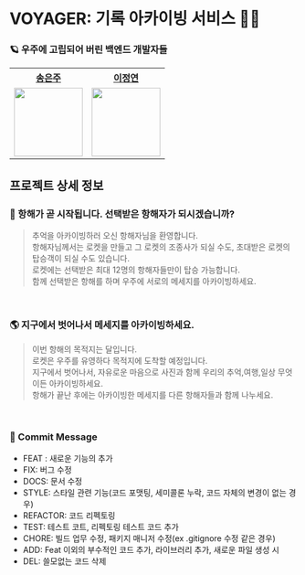 # VOYAGER: 기록 아카이빙 서비스 🚀🌙

### 🪐 우주에 고립되어 버린 백엔드 개발자들
<div align="center">
    <table>
        <th><a href="https://github.com/Song-EunJu">송은주</a></th>
        <th><a href="https://github.com/leeeeeyeon">이정연</a></th>
        <tr>
            <td>
                <img src="https://avatars.githubusercontent.com/u/61075048?v=4" width='120' />
            </td>
            <td>
                <img src="https://avatars.githubusercontent.com/u/65899774?v=4" width='120' />
            </td>
        </tr>
    </table>
</div>

## 프로젝트 상세 정보

### 📡 항해가 곧 시작됩니다. 선택받은 항해자가 되시겠습니까?

> 추억을 아카이빙하러 오신 항해자님을 환영합니다. <br>
항해자님께서는 로켓을 만들고 그 로켓의 조종사가 되실 수도, 초대받은 로켓의 탑승객이 되실 수도 있습니다. <br>
로켓에는 선택받은 최대 12명의 항해자들만이 탑승 가능합니다. <br>
함께 선택받은 항해를 하며 우주에 서로의 메세지를 아카이빙하세요.

<br>

### 🌎 지구에서 벗어나서 메세지를 아카이빙하세요.

> 이번 항해의 목적지는 달입니다. <br>
로켓은 우주를 유영하다 목적지에 도착할 예정입니다. <br>
지구에서 벗어나서, 자유로운 마음으로 사진과 함께 우리의 추억,여행,일상 무엇이든 아카이빙하세요. <br>
항해가 끝난 후에는 아카이빙한 메세지를 다른 항해자들과 함께 나누세요.

<br>

### 💌 Commit Message
- FEAT : 새로운 기능의 추가
- FIX: 버그 수정
- DOCS: 문서 수정
- STYLE: 스타일 관련 기능(코드 포맷팅, 세미콜론 누락, 코드 자체의 변경이 없는 경우)
- REFACTOR: 코드 리펙토링
- TEST: 테스트 코트, 리펙토링 테스트 코드 추가
- CHORE: 빌드 업무 수정, 패키지 매니저 수정(ex .gitignore 수정 같은 경우)
- ADD: Feat 이외의 부수적인 코드 추가, 라이브러리 추가, 새로운 파일 생성 시
- DEL: 쓸모없는 코드 삭제


